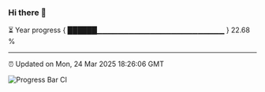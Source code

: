 ### Hi there 👋

⏳ Year progress { ██████▁▁▁▁▁▁▁▁▁▁▁▁▁▁▁▁▁▁▁▁▁▁▁▁ } 22.68 %

---

⏰ Updated on Mon, 24 Mar 2025 18:26:06 GMT

![Progress Bar CI](https://github.com/liununu/liununu/workflows/Progress%20Bar%20CI/badge.svg)
